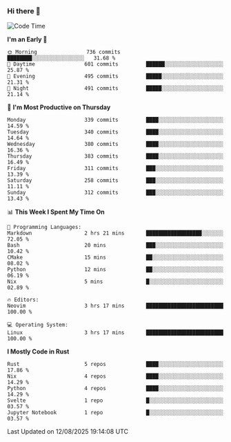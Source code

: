 ### Hi there 👋
<!--START_SECTION:waka-->
![Code Time](http://img.shields.io/badge/Code%20Time-732%20hrs%2031%20mins-blue)

**I'm an Early 🐤** 

```text
🌞 Morning                736 commits         ████████░░░░░░░░░░░░░░░░░   31.68 % 
🌆 Daytime                601 commits         ██████░░░░░░░░░░░░░░░░░░░   25.87 % 
🌃 Evening                495 commits         █████░░░░░░░░░░░░░░░░░░░░   21.31 % 
🌙 Night                  491 commits         █████░░░░░░░░░░░░░░░░░░░░   21.14 % 
```
📅 **I'm Most Productive on Thursday** 

```text
Monday                   339 commits         ████░░░░░░░░░░░░░░░░░░░░░   14.59 % 
Tuesday                  340 commits         ████░░░░░░░░░░░░░░░░░░░░░   14.64 % 
Wednesday                380 commits         ████░░░░░░░░░░░░░░░░░░░░░   16.36 % 
Thursday                 383 commits         ████░░░░░░░░░░░░░░░░░░░░░   16.49 % 
Friday                   311 commits         ███░░░░░░░░░░░░░░░░░░░░░░   13.39 % 
Saturday                 258 commits         ███░░░░░░░░░░░░░░░░░░░░░░   11.11 % 
Sunday                   312 commits         ███░░░░░░░░░░░░░░░░░░░░░░   13.43 % 
```


📊 **This Week I Spent My Time On** 

```text
💬 Programming Languages: 
Markdown                 2 hrs 21 mins       ██████████████████░░░░░░░   72.05 % 
Bash                     20 mins             ███░░░░░░░░░░░░░░░░░░░░░░   10.42 % 
CMake                    15 mins             ██░░░░░░░░░░░░░░░░░░░░░░░   08.02 % 
Python                   12 mins             ██░░░░░░░░░░░░░░░░░░░░░░░   06.19 % 
Nix                      5 mins              █░░░░░░░░░░░░░░░░░░░░░░░░   02.89 % 

🔥 Editors: 
Neovim                   3 hrs 17 mins       █████████████████████████   100.00 % 

💻 Operating System: 
Linux                    3 hrs 17 mins       █████████████████████████   100.00 % 
```

**I Mostly Code in Rust** 

```text
Rust                     5 repos             ████░░░░░░░░░░░░░░░░░░░░░   17.86 % 
Nix                      4 repos             ████░░░░░░░░░░░░░░░░░░░░░   14.29 % 
Python                   4 repos             ████░░░░░░░░░░░░░░░░░░░░░   14.29 % 
Svelte                   1 repo              █░░░░░░░░░░░░░░░░░░░░░░░░   03.57 % 
Jupyter Notebook         1 repo              █░░░░░░░░░░░░░░░░░░░░░░░░   03.57 % 
```




 Last Updated on 12/08/2025 19:14:08 UTC
<!--END_SECTION:waka-->

<!--
**YoganshSharma/YoganshSharma** is a ✨ _special_ ✨ repository because its `README.md` (this file) appears on your GitHub profile.

Here are some ideas to get you started:

- 🔭 I’m currently working on ...
- 🌱 I’m currently learning ...
- 👯 I’m looking to collaborate on ...
- 🤔 I’m looking for help with ...
- 💬 Ask me about ...
- 📫 How to reach me: ...
- 😄 Pronouns: ...
- ⚡ Fun fact: ...
-->
